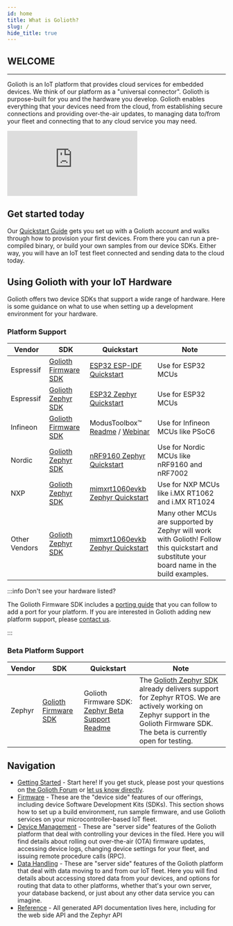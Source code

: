 ```yaml
---
id: home
title: What is Golioth?
slug: /
hide_title: true
---
```


## WELCOME

---

Golioth is an IoT platform that provides cloud services for embedded devices. We
think of our platform as a "universal connector". Golioth is purpose-built for
you and the hardware you develop. Golioth enables everything that your devices
need from the cloud, from establishing secure connections and providing
over-the-air updates, to managing data to/from your fleet and connecting that to
any cloud service you may need.

<iframe class="youtube-embed" src="https://www.youtube.com/embed/CgQg6ifrWfU?si=9MKtgs4jlCvQLWfz" title="YouTube video player" frameborder="0" allow="accelerometer; autoplay; clipboard-write; encrypted-media; gyroscope; picture-in-picture; web-share" allowfullscreen></iframe>

## Get started today

Our [Quickstart Guide](/getting-started/) gets you set up with a Golioth account
and walks through how to provision your first devices. From there you can run a
pre-compiled binary, or build your own samples from our device SDKs. Either way,
you will have an IoT test fleet connected and sending data to the cloud today.

## Using Golioth with your IoT Hardware

Golioth offers two device SDKs that support a wide range of hardware. Here is
some guidance on what to use when setting up a development environment for your
hardware.

### Platform Support

| Vendor     | SDK                  | Quickstart | Note |
| ---------- | -------------------- | ---------- | ---- |
| Espressif  | [Golioth Firmware SDK](https://github.com/golioth/golioth-firmware-sdk) | [ESP32 ESP-IDF Quickstart](/firmware/hardware/esp32/espidf-quickstart/set-up-espidf) | Use for ESP32 MCUs |
| Espressif  | [Golioth Zephyr SDK](https://github.com/golioth/golioth-zephyr-sdk)   | [ESP32 Zephyr Quickstart](/firmware/hardware/esp32/zephyr-quickstart/set-up-zephyr) | Use for ESP32 MCUs |
| Infineon   | [Golioth Firmware SDK](https://github.com/golioth/golioth-firmware-sdk) | ModusToolbox&trade; [Readme](https://github.com/golioth/golioth-firmware-sdk/tree/main/examples/modus_toolbox) / [Webinar](https://blog.golioth.io/a-recap-of-how-to-collect-data-from-iot-sensors-using-golioth-and-the-infineon-modustoolbox/) | Use for Infineon MCUs like PSoC6 |
| Nordic     | [Golioth Zephyr SDK](https://github.com/golioth/golioth-zephyr-sdk)   | [nRF9160 Zephyr Quickstart](/firmware/hardware/nrf91/zephyr-quickstart/set-up-zephyr) | Use for Nordic MCUs like nRF9160 and nRF7002 |
| NXP        | [Golioth Zephyr SDK](https://github.com/golioth/golioth-zephyr-sdk)   | [mimxrt1060evkb Zephyr Quickstart](/firmware/hardware/mimxrt1060_evkb/zephyr-quickstart/set-up-zephyr) | Use for NXP MCUs like i.MX RT1062 and i.MX RT1024 |
| Other Vendors | [Golioth Zephyr SDK](https://github.com/golioth/golioth-zephyr-sdk) | [mimxrt1060evkb Zephyr Quickstart](/firmware/hardware/mimxrt1060_evkb/zephyr-quickstart/set-up-zephyr) | Many other MCUs are supported by Zephyr will work with Golioth! Follow this quickstart and substitute your board name in the build examples. |

:::info Don't see your hardware listed?

The Golioth Firmware SDK includes a [porting
guide](https://github.com/golioth/golioth-firmware-sdk/blob/main/docs/Porting_Guide.md)
that you can follow to add a port for your platform. If you are interested in
Golioth adding new platform support, please [contact
us](mailto:hello@golioth.io).

:::

### Beta Platform Support

| Vendor     | SDK                  | Quickstart | Note |
| ---------- | -------------------- | ---------- | ---- |
| Zephyr | [Golioth Firmware SDK](https://github.com/golioth/golioth-firmware-sdk) | Golioth Firmware SDK: [Zephyr Beta Support Readme](https://github.com/golioth/golioth-firmware-sdk/tree/main/examples/zephyr)  | The [Golioth Zephyr SDK](https://github.com/golioth/golioth-zephyr-sdk) already delivers support for Zephyr RTOS. We are actively working on Zephyr support in the Golioth Firmware SDK. The beta is currently open for testing. |

## Navigation

- [Getting Started](/getting-started) - Start here! If you get stuck, please
  post your questions on [the Golioth Forum](https://forum.golioth.io/) or [let
  us know directly](mailto:devrel@golioth.io).
- [Firmware](/firmware) - These are the "device side" features of our offerings,
  including device Software Development Kits (SDKs). This section shows how to
  set up a build environment, run sample firmware, and use Golioth services on
  your microcontroller-based IoT fleet.
- [Device Management](/device-management) - These are "server side" features of
  the Golioth platform that deal with controlling your devices in the filed.
  Here you will find details about rolling out over-the-air (OTA) firmware
  updates, accessing device logs, changing device settings for your fleet, and
  issuing remote procedure calls (RPC).
- [Data Handling](/data-management) - These are "server side" features of the
  Golioth platform that deal with data moving to and from our IoT fleet. Here
  you will find details about accessing stored data from your devices, and
  options for routing that data to other platforms, whether that's your own
  server, your database backend, or just about any other data service you can
  imagine.
- [Reference](/reference) - All generated API documentation lives here,
  including for the web side API and the Zephyr API

